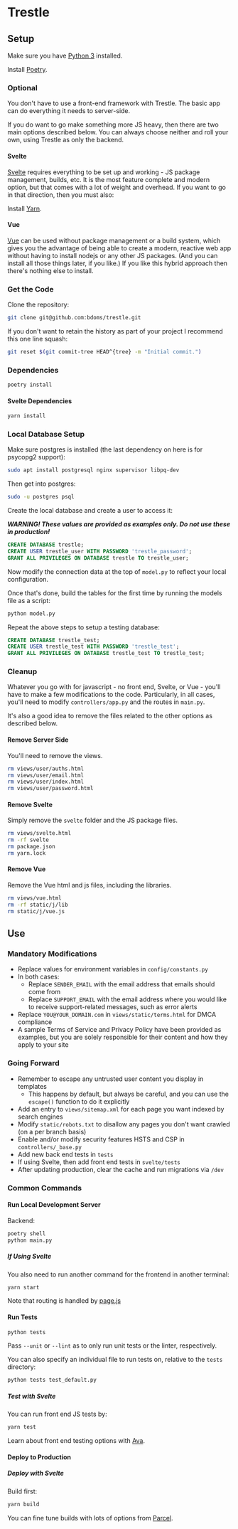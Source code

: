# Trestle

## Setup

Make sure you have [Python 3](https://www.python.org/) installed.

Install [Poetry](https://poetry.eustace.io/docs/#installation).

### Optional

You don't have to use a front-end framework with Trestle.
The basic app can do everything it needs to server-side.

If you do want to go make something more JS heavy, then there are two main options described below.
You can always choose neither and roll your own, using Trestle as only the backend.

#### Svelte

[Svelte](https://svelte.dev/) requires everything to be set up and working - JS package management, builds, etc.
It is the most feature complete and modern option, but that comes with a lot of weight and overhead.
If you want to go in that direction, then you must also:

Install [Yarn](https://yarnpkg.com/lang/en/docs/install/).

#### Vue

[Vue](https://vuejs.org/) can be used without package management or a build system,
which gives you the advantage of being able to create a modern, reactive web app
without having to install nodejs or any other JS packages.
(And you can install all those things later, if you like.)
If you like this hybrid approach then there's nothing else to install.

### Get the Code

Clone the repository:

```bash
git clone git@github.com:bdoms/trestle.git
```

If you don't want to retain the history as part of your project I recommend this one line squash:

```bash
git reset $(git commit-tree HEAD^{tree} -m "Initial commit.")
```

### Dependencies

```bash
poetry install
```

#### Svelte Dependencies

```bash
yarn install
```

### Local Database Setup

Make sure postgres is installed (the last dependency on here is for psycopg2 support):

```bash
sudo apt install postgresql nginx supervisor libpq-dev
```

Then get into postgres:

```bash
sudo -u postgres psql
```

Create the local database and create a user to access it:

***WARNING! These values are provided as examples only. Do not use these in production!***

```sql
CREATE DATABASE trestle;
CREATE USER trestle_user WITH PASSWORD 'trestle_password';
GRANT ALL PRIVILEGES ON DATABASE trestle TO trestle_user;
```

Now modify the connection data at the top of `model.py` to reflect your local configuration.

Once that's done, build the tables for the first time by running the models file as a script:

```bash
python model.py
```

Repeat the above steps to setup a testing database:

```sql
CREATE DATABASE trestle_test;
CREATE USER trestle_test WITH PASSWORD 'trestle_test';
GRANT ALL PRIVILEGES ON DATABASE trestle_test TO trestle_test;
```

### Cleanup

Whatever you go with for javascript - no front end, Svelte, or Vue -
you'll have to make a few modifications to the code.
Particularly, in all cases, you'll need to modify `controllers/app.py` and the routes in `main.py`.

It's also a good idea to remove the files related to the other options as described below.

#### Remove Server Side

You'll need to remove the views.

```bash
rm views/user/auths.html
rm views/user/email.html
rm views/user/index.html
rm views/user/password.html
```

#### Remove Svelte

Simply remove the `svelte` folder and the JS package files.

```bash
rm views/svelte.html
rm -rf svelte
rm package.json
rm yarn.lock
```

#### Remove Vue

Remove the Vue html and js files, including the libraries.

```bash
rm views/vue.html
rm -rf static/j/lib
rm static/j/vue.js
```


## Use

### Mandatory Modifications

* Replace values for environment variables in `config/constants.py`
* In both cases:
  - Replace `SENDER_EMAIL` with the email address that emails should come from
  - Replace `SUPPORT_EMAIL` with the email address where you would like to receive support-related messages, such as error alerts
* Replace `YOU@YOUR_DOMAIN.com` in `views/static/terms.html` for DMCA compliance
* A sample Terms of Service and Privacy Policy have been provided as examples, but you are solely responsible for their content and how they apply to your site


### Going Forward

* Remember to escape any untrusted user content you display in templates
  - This happens by default, but always be careful, and you can use the `escape()` function to do it explicitly
* Add an entry to `views/sitemap.xml` for each page you want indexed by search engines
* Modify `static/robots.txt` to disallow any pages you don't want crawled (on a per branch basis)
* Enable and/or modify security features HSTS and CSP in `controllers/_base.py`
* Add new back end tests in `tests`
* If using Svelte, then add front end tests in `svelte/tests`
* After updating production, clear the cache and run migrations via `/dev`


### Common Commands

#### Run Local Development Server

Backend:

```bash
poetry shell
python main.py
```

##### If Using Svelte

You also need to run another command for the frontend in another terminal:

```bash
yarn start
```

Note that routing is handled by [page.js](https://visionmedia.github.io/page.js/)

#### Run Tests

```bash
python tests
```

Pass `--unit` or `--lint` as to only run unit tests or the linter, respectively.

You can also specify an individual file to run tests on, relative to the `tests` directory:

```bash
python tests test_default.py
```

##### Test with Svelte

You can run front end JS tests by:

```bash
yarn test
```

Learn about front end testing options with [Ava](https://github.com/avajs/ava/blob/master/docs/06-configuration.md).

#### Deploy to Production

##### Deploy with Svelte

Build first:

```bash
yarn build
```

You can fine tune builds with lots of options from [Parcel](https://parceljs.org/cli.html).
